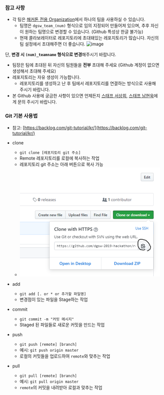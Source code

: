 ### 참고 사항

- 각 팀은 [해커톤 전용 Organization](https://github.com/dgsw-2019-hackathon)에서 하나의 팀을 사용하실 수 있습니다.
  - 팀명은 `dgsw_team_(num)` 형식으로 임의 지정되어 만들어져 있으며, 추후 자신이 원하는 팀명으로 변경할 수 있습니다. (Github 특성상 한글 불가능)
  - 현재 콜라보레이터로 레포지토리에 초대돼있는 레포지토리가 많습니다.
    자신의 팀 설정에서 초대해주면 더 좋습니다.
    ![image](https://user-images.githubusercontent.com/32216112/61262801-91505b00-a7c1-11e9-9d24-adf01835df33.png)

  
 단, **변경 시 `(num)_teamname` 형식으로 변경**해주시기 바랍니다.
  - 팀장은 팀에 초대된 뒤 자신의 팀원들을 **전부** 초대해 주세요 (Github 계정이 없으면 생성해서 초대해 주세요)
- 레포지토리는 자유 생성이 가능합니다.
  - 레포지토리를 생성하고 난 후 팀에서 레포지토리를 연결하는 방식으로 사용해주시기 바랍니다.
- 본 Github 사용에 궁금한 사항이 있으면 언제든지 [스태프 서상희](https://www.facebook.com/profile.php?id=100010478115976), [스태프 남현욱](https://www.facebook.com/hw0k.nam)에게 문의 주시기 바랍니다.

### Git 기본 사용법

- 참고: [https://backlog.com/git-tutorial/kr/](https://backlog.com/git-tutorial/kr/)

- clone

  - `git clone [레포지토리 git 주소]`
  - Remote 레포지토리를 로컬에 복사하는 작업
  - 레포지토리 git 주소는 아래 버튼으로 복사 가능
  - ![wow](https://github.com/dgsw-2019-hackathon/dgsw-2019-hackathon.github.io/blob/master/images/1.PNG?raw=true)

- add

  - `git add [. or * or 추가할 파일명]`
  - 변경점이 있는 파일을 Stage하는 작업

- commit

  - `git commit -m "커밋 메시지"`
  - Staged 된 파일들로 새로운 커밋을 만드는 작업

- push

  - `git push [remote] [branch]`
  - 예시: `git push origin master`
  - 로컬의 커밋들을 업로드하여 `remote`와 맞추는 작업

- pull

  - `git pull [remote] [branch]`
  - 예시: `git pull origin master`
  - `remote`의 커밋을 내려받아 로컬과 맞추는 작업

